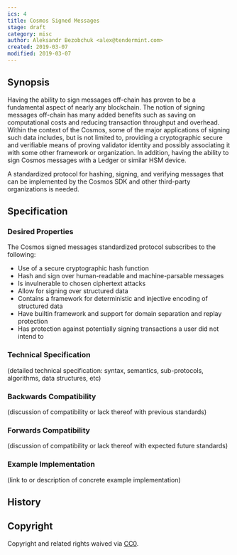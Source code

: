 ```yaml
---
ics: 4
title: Cosmos Signed Messages
stage: draft
category: misc
author: Aleksandr Bezobchuk <alex@tendermint.com>
created: 2019-03-07
modified: 2019-03-07
---
```


## Synopsis

Having the ability to sign messages off-chain has proven to be a fundamental aspect
of nearly any blockchain. The notion of signing messages off-chain has many
added benefits such as saving on computational costs and reducing transaction
throughput and overhead. Within the context of the Cosmos, some of the major
applications of signing such data includes, but is not limited to, providing a
cryptographic secure and verifiable means of proving validator identity and
possibly associating it with some other framework or organization. In addition,
having the ability to sign Cosmos messages with a Ledger or similar HSM device.

A standardized protocol for hashing, signing, and verifying messages that can be
implemented by the Cosmos SDK and other third-party organizations is needed.

## Specification

### Desired Properties

The Cosmos signed messages standardized protocol subscribes to the following:

* Use of a secure cryptographic hash function
* Hash and sign over human-readable and machine-parsable messages
* Is invulnerable to chosen ciphertext attacks
* Allow for signing over structured data
* Contains a framework for deterministic and injective encoding of structured data
* Have builtin framework and support for domain separation and replay protection
* Has protection against potentially signing transactions a user did not intend to

### Technical Specification

(detailed technical specification: syntax, semantics, sub-protocols, algorithms, data structures, etc)

### Backwards Compatibility

(discussion of compatibility or lack thereof with previous standards)

### Forwards Compatibility

(discussion of compatibility or lack thereof with expected future standards)

### Example Implementation

(link to or description of concrete example implementation)

## History

## Copyright

Copyright and related rights waived via [CC0](https://creativecommons.org/publicdomain/zero/1.0/).